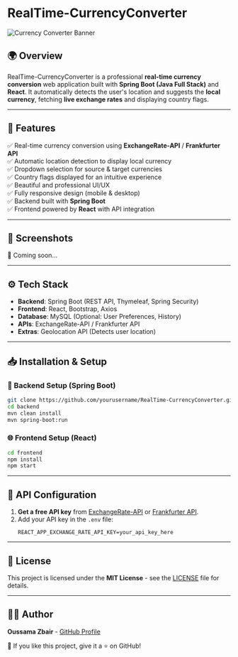 # RealTime-CurrencyConverter

![Currency Converter Banner](https://via.placeholder.com/1000x300?text=RealTime+Currency+Converter)

## 🌍 Overview
RealTime-CurrencyConverter is a professional **real-time currency conversion** web application built with **Spring Boot (Java Full Stack)** and **React**. It automatically detects the user's location and suggests the **local currency**, fetching **live exchange rates** and displaying country flags.

---

## 🚀 Features
✅ Real-time currency conversion using **ExchangeRate-API** / **Frankfurter API**  
✅ Automatic location detection to display local currency  
✅ Dropdown selection for source & target currencies  
✅ Country flags displayed for an intuitive experience  
✅ Beautiful and professional UI/UX  
✅ Fully responsive design (mobile & desktop)  
✅ Backend built with **Spring Boot**  
✅ Frontend powered by **React** with API integration  

---

## 📸 Screenshots
🚀 Coming soon...

---

## ⚙️ Tech Stack
- **Backend**: Spring Boot (REST API, Thymeleaf, Spring Security)
- **Frontend**: React, Bootstrap, Axios
- **Database**: MySQL (Optional: User Preferences, History)
- **APIs**: ExchangeRate-API / Frankfurter API
- **Extras**: Geolocation API (Detects user location)

---

## 📥 Installation & Setup
### **🔧 Backend Setup (Spring Boot)**
```bash
git clone https://github.com/yourusername/RealTime-CurrencyConverter.git
cd backend
mvn clean install
mvn spring-boot:run
```

### **🌐 Frontend Setup (React)**
```bash
cd frontend
npm install
npm start
```

---

## 📡 API Configuration
1. **Get a free API key** from [ExchangeRate-API](https://www.exchangerate-api.com/) or [Frankfurter API](https://www.frankfurter.app/).
2. Add your API key in the `.env` file:
   ```env
   REACT_APP_EXCHANGE_RATE_API_KEY=your_api_key_here
   ```

---

## 📜 License
This project is licensed under the **MIT License** - see the [LICENSE](LICENSE) file for details.

---

## 👨‍💻 Author
**Oussama Zbair** - [GitHub Profile](https://github.com/yourusername)

🌟 If you like this project, give it a ⭐ on GitHub!
